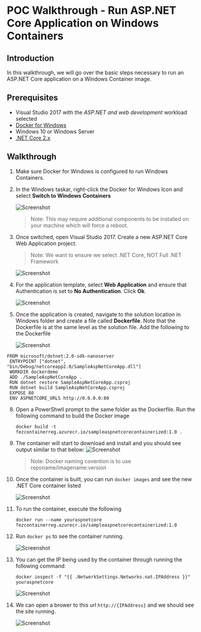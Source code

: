 # POC Walkthrough - Run ASP.NET Core Application on Windows Containers

## Introduction
In this walkthrough, we will go over the basic steps necessary to run an ASP.NET Core application on a Windows Container image.

## Prerequisites
* Visual Studio 2017 with the *ASP.NET and web development* workload selected
* [Docker for Windows](https://www.docker.com/docker-windows)
* Windows 10 or Windows Server
* [.NET Core 2.x](https://www.microsoft.com/net/download/visual-studio-sdks)

## Walkthrough
1. Make sure Docker for Windows is configured to run Windows Containers.
2. In the Windows taskar, right-click the Docker for Windows Icon and select **Switch to Windows Containers**

    ![Screenshot](images/aspnet-windows/aspnet-containers-01.png)

    > Note: This may require additional components to be installed on your machine which will force a reboot.
3. Once switched, open Visual Studio 2017. Create a new ASP.NET Core Web Application project.
    > Note: We want to ensure we select .NET Core, NOT Full .NET Framework
    
    ![Screenshot](images/aspnet-core/NetCoreProject-001.png)

4. For the application template, select **Web Application** and ensure that Authentication is set to **No Authentication**. Click **Ok**.
     
    ![Screenshot](images/aspnet-core/NetCoreWebApplication-002.png)

5. Once the application is created, navigate to the solution location in Windows folder and create a file called **Dockerfile**. Note that the Dockerfile is at the same level as the solution file. Add the following to the Dockerfile

    ![Screenshot](images/aspnet-core/LocationofDockerFile-004.png)

```
FROM microsoft/dotnet:2.0-sdk-nanoserver
 ENTRYPOINT ["dotnet", "bin/Debug/netcoreapp2.0/SampleAspNetCoreApp.dll"]
 WORKDIR dockerdemo
 ADD ./SampleAspNetCoreApp .
 RUN dotnet restore SampleAspNetCoreApp.csproj
 RUN dotnet build SampleAspNetCoreApp.csproj
 EXPOSE 80
 ENV ASPNETCORE_URLS http://0.0.0.0:80

```       

8. Open a PowerShwll prompt to the same folder as the Dockerfile. Run the following command to build the Docker image
    ```
    docker build -t fezcontainerreg.azurecr.io/sampleaspnetcorecontainerized:1.0 .
    ```
9. The container will start to download and install and you should see output similar to that below:
    ![Screenshot](images/aspnet-core/NetCoreImageAfterDockerBuildRunningOutput-005.png)
    
    > Note: Docker naming covention is to use reponame/imagename:version
    
10. Once the container is built, you can run `docker images` and see the new .NET Core container listed
   
    ![Screenshot](images/aspnet-core/NetCoreImageAfterDockerBuild-003.png)

11. To run the container, execute the following
    ```
    docker run --name youraspnetcore fezcontainerreg.azurecr.io/sampleaspnetcorecontainerized:1.0
    ```

12. Run `docker ps`
    to see the container running.
       
    ![Screenshot](images/aspnet-core/RunningNetCoreContainer-006.png)

13. You can get the IP being used by the container through running the following command:       
    
    ```
    docker inspect -f "{{ .NetworkSettings.Networks.nat.IPAddress }}" youraspnetcore
    ```

    ![Screenshot](images/aspnet-core/GetTheNetCoreContainerIP-008.png)

14. We can open a brower to this url `http://{IPAddress}` and we should see the site running.
       
    ![Screenshot](images/aspnet-core/NetCoreSiteRunningInContainers-007.png)
